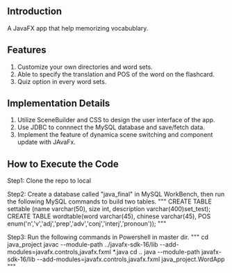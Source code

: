 ## Introduction
A JavaFX app that help memorizing vocabublary.<br>

## Features
1. Customize your own directories and word sets.
2. Able to specify the translation and POS of the word on the flashcard.
3. Quiz option in every word sets.

## Implementation Details
1. Utilize SceneBuilder and CSS to design the user interface of the app.
2. Use JDBC to connnect the MySQL database and save/fetch data.
3. Implement the feature of dynamica scene switching and component update with JAvaFx.

## How to Execute the Code
Step1: Clone the repo to local

Step2: Create a database called "java_final" in MySQL WorkBench, then run the following MySQL commands to build two tables.
       """
       CREATE TABLE settable (name varchar(50), size int, description varchar(400)set_test);
       CREATE TABLE wordtable(word varchar(45), chinese varchar(45), POS enum('n','v','adj','prep','adv','conj','interj','pronoun'));
       """

Step3: Run the following commands in Powershell in master dir.
       """
       cd java_project
       javac --module-path ../javafx-sdk-16/lib --add-modules=javafx.controls,javafx.fxml *.java
       cd ..
       java --module-path javafx-sdk-16/lib --add-modules=javafx.controls,javafx.fxml java_project.WordApp
       """

